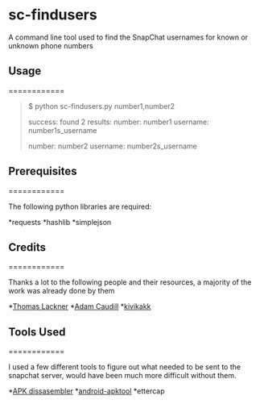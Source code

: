 sc-findusers
============

A command line tool used to find the SnapChat usernames for known or unknown phone numbers

## Usage
============

>$ python sc-findusers.py <username> <password> number1,number2
>
>success: found 2 results:
>	number: number1
>	username: number1s_username
>
>	number: number2
>	username: number2s_username


## Prerequisites
============

The following python libraries are required:

*requests
*hashlib
*simplejson

## Credits
============

Thanks a lot to the following people and their resources, a majority of the work was already done by them

*[Thomas Lackner](https://github.com/tlack/snaphax)
*[Adam Caudill](http://adamcaudill.com/2012/06/16/snapchat-api-and-security/)
*[kivikakk](https://kivikakk.ee/2013/05/10/snapchat.html)

## Tools Used
============

I used a few different tools to figure out what needed to be sent to the snapchat server, would have been much more difficult without them.

*[APK  dissasembler](http://code.google.com/p/easy-apk-dissassembler/)
*[android-apktool](https://code.google.com/p/android-apktool/)
*ettercap




